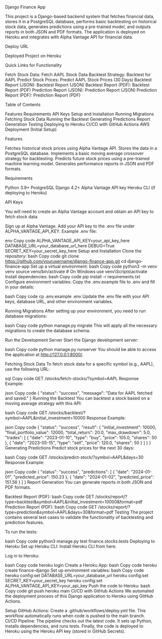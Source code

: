 Django Finance App

This project is a Django-based backend system that fetches financial data, stores it in a PostgreSQL database, performs basic backtesting on historical stock data, generates predictions using a pre-trained model, and outputs reports in both JSON and PDF formats. The application is deployed on Heroku and integrates with Alpha Vantage API for financial data.

Deploy URL

Deployed Project on Heroku

Quick Links for Functionality

Fetch Stock Data: Fetch AAPL Stock Data
Backtest Strategy: Backtest for AAPL
Predict Stock Prices: Predict AAPL Stock Prices (30 Days)
Backtest Report (JSON): Backtest Report (JSON)
Backtest Report (PDF): Backtest Report (PDF)
Prediction Report (JSON): Prediction Report (JSON)
Prediction Report (PDF): Prediction Report (PDF)

Table of Contents

Features
Requirements
API Keys
Setup and Installation
Running Migrations
Fetching Stock Data
Running the Backtest
Generating Predictions
Report Generation
Testing
Deploying to Heroku
CI/CD with GitHub Actions
AWS Deployment (Initial Setup)

Features

Fetches historical stock prices using Alpha Vantage API.
Stores the data in a PostgreSQL database.
Implements a basic moving average crossover strategy for backtesting.
Predicts future stock prices using a pre-trained machine learning model.
Generates performance reports in JSON and PDF formats.

Requirements

Python 3.9+
PostgreSQL
Django 4.2+
Alpha Vantage API key
Heroku CLI (if deploying to Heroku)

API Keys

You will need to create an Alpha Vantage account and obtain an API key to fetch stock data.

Sign up at Alpha Vantage.
Add your API key to the .env file under ALPHA_VANTAGE_API_KEY.
Example .env file:

env
Copy code
ALPHA_VANTAGE_API_KEY=your_api_key_here
DATABASE_URL=your_database_url_here
DEBUG=True
SECRET_KEY=your_secret_key_here
Setup and Installation
Clone the repository:
bash
Copy code
git clone https://github.com/yourusername/django-finance-app.git
cd django-finance-app
Set up a virtual environment:
bash
Copy code
python3 -m venv venv
source venv/bin/activate  # On Windows use venv\Scripts\activate
Install dependencies:
bash
Copy code
pip install -r requirements.txt
Configure environment variables:
Copy the .env.example file to .env and fill in your details:

bash
Copy code
cp .env.example .env
Update the .env file with your API keys, database URL, and other environment variables.

Running Migrations
After setting up your environment, you need to run database migrations:

bash
Copy code
python manage.py migrate
This will apply all the necessary migrations to create the database schema.

Run the Development Server
Start the Django development server:

bash
Copy code
python manage.py runserver
You should be able to access the application at http://127.0.0.1:8000/.

Fetching Stock Data
To fetch stock data for a specific symbol (e.g., AAPL), use the following URL:

sql
Copy code
GET /stocks/fetch-stocks/?symbol=AAPL
Response Example:

json
Copy code
{
  "status": "success",
  "message": "Data for AAPL fetched and saved."
}
Running the Backtest
You can backtest a stock based on a moving average strategy with this API:

bash
Copy code
GET /stocks/backtest/?symbol=AAPL&initial_investment=10000
Response Example:

json
Copy code
{
  "status": "success",
  "result": {
    "initial_investment": 10000,
    "final_portfolio_value": 12000,
    "total_return": 20.0,
    "max_drawdown": 5.0,
    "trades": [
      { "date": "2023-01-10", "type": "buy", "price": 105.0, "shares": 50 },
      { "date": "2023-05-15", "type": "sell", "price": 120.0, "shares": 50 }
    ]
  }
}
Generating Predictions
Predict stock prices for the next 30 days:

bash
Copy code
GET /stocks/predict-stock/?symbol=AAPL&days=30
Response Example:

json
Copy code
{
  "status": "success",
  "predictions": [
    { "date": "2024-01-01", "predicted_price": 150.23 },
    { "date": "2024-01-02", "predicted_price": 151.56 }
  ]
}
Report Generation
You can generate reports in both JSON and PDF formats.

Backtest Report (PDF):
bash
Copy code
GET /stocks/report/?type=backtest&symbol=AAPL&initial_investment=10000&format=pdf
Prediction Report (PDF):
bash
Copy code
GET /stocks/report/?type=prediction&symbol=AAPL&days=30&format=pdf
Testing
The project contains several test cases to validate the functionality of backtesting and prediction features.

To run the tests:

bash
Copy code
python3 manage.py test finance.stocks.tests
Deploying to Heroku
Set up Heroku CLI:
Install Heroku CLI from here.

Log in to Heroku:

bash
Copy code
heroku login
Create a Heroku App:
bash
Copy code
heroku create finance-django
Set up environment variables:
bash
Copy code
heroku config:set DATABASE_URL=your_database_url
heroku config:set SECRET_KEY=your_secret_key
heroku config:set ALPHA_VANTAGE_API_KEY=your_api_key
Push the code to Heroku:
bash
Copy code
git push heroku main
CI/CD with GitHub Actions
We automated the deployment process of this Django application to Heroku using GitHub Actions.

Setup GitHub Actions:
Create a .github/workflows/deploy.yml file.
This workflow automatically runs when code is pushed to the main branch.
CI/CD Pipeline:
The pipeline checks out the latest code.
It sets up Python, installs dependencies, and runs tests.
Finally, the code is deployed to Heroku using the Heroku API key (stored in GitHub Secrets).
